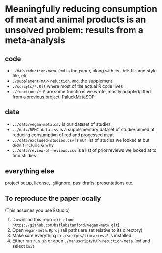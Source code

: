 # Meaningfully reducing consumption of meat and animal products is an unsolved problem: results from a meta-analysis


## code
  * `./MAP-reduction-meta.Rmd` is the paper, along with its `.bib` file and style file, etc. 
  * `./supplement-MAP-reduction.Rmd`, the supplement
  * `./scripts/*.R` is where most of the actual R code lives
  * `./functions/*.R` are some functions we wrote, mostly adapted/lifted from a previous project, [PaluckMetaSOP](https://github.com/setgree/PaluckMetaSOP).

## data
  * `../data/vegan-meta.csv`  is our dataset of studies
  * `../data/RPMC-data.csv` is a supplementary dataset of studies aimed at reducing consumption of red and processed meat
  * `../data/excluded-studies.csv` is our list of studies we looked at but didn't include & why
  * `../data/review-of-reviews.csv` is a list of prior reviews we looked at to find studies
  
## everything else
project setup, license, .gitignore, past drafts, presentations etc.

## To reproduce the paper locally
(This assumes you use Rstudio)
1. Download this repo (`git clone https://github.com/hsflabstanford/vegan-meta.git`)
2. Open `vegan-meta.Rproj` (all paths are set relative to its directory)
3. Make sure everything in `./scripts/libraries.R` is installed
4. Either run `run.sh` or open `./manuscript/MAP-reduction-meta.Rmd` and select `knit`


